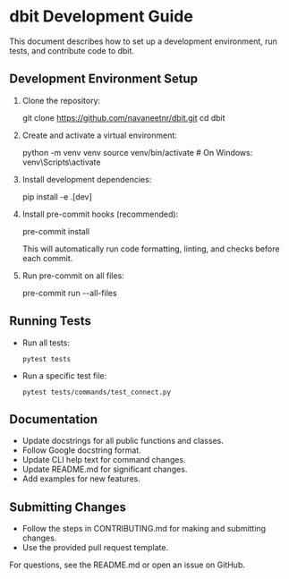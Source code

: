 # dbit Development Guide

This document describes how to set up a development environment, run tests, and contribute code to dbit.

## Development Environment Setup

1. Clone the repository:

    git clone https://github.com/navaneetnr/dbit.git
    cd dbit

2. Create and activate a virtual environment:

    python -m venv venv
    source venv/bin/activate  # On Windows: venv\Scripts\activate

3. Install development dependencies:

    pip install -e .[dev]

4. Install pre-commit hooks (recommended):

    pre-commit install

   This will automatically run code formatting, linting, and checks before each commit.

5. Run pre-commit on all files:

    pre-commit run --all-files

## Running Tests

- Run all tests:

      pytest tests

- Run a specific test file:

      pytest tests/commands/test_connect.py

## Documentation

- Update docstrings for all public functions and classes.
- Follow Google docstring format.
- Update CLI help text for command changes.
- Update README.md for significant changes.
- Add examples for new features.

## Submitting Changes

- Follow the steps in CONTRIBUTING.md for making and submitting changes.
- Use the provided pull request template.

For questions, see the README.md or open an issue on GitHub.
